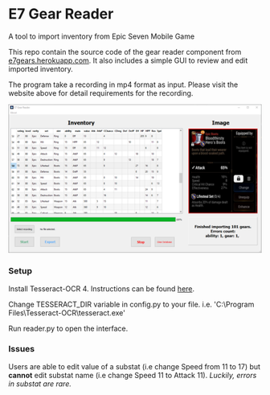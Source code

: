 # E7 Gear Reader
A tool to import inventory from Epic Seven Mobile Game

This repo contain the source code of the gear reader component 
from [e7gears.herokuapp.com](https://e7gears.herokuapp.com). 
It also includes a simple GUI to review and edit imported inventory.

The program take a recording in mp4 format as input. 
Please visit the website above for detail requirements for the recording.

![Screenshot](/templates/reader-ss.png)

### Setup
Install Tesseract-OCR 4. Instructions can be found [here](https://github.com/tesseract-ocr/tesseract).

Change TESSERACT_DIR variable in config.py to your file. i.e. 'C:\\Program Files\\Tesseract-OCR\\tesseract.exe'

Run reader.py to open the interface.


### Issues
Users are able to edit value of a substat (i.e change Speed from 11 to 17) but **cannot** edit substat name (i.e change Speed 11 to Attack 11). 
*Luckily, errors in substat are rare.*
